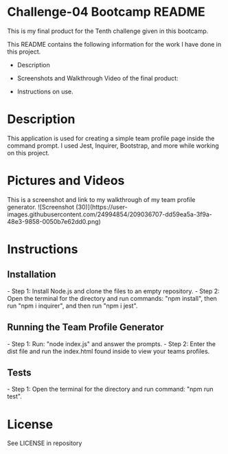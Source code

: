 <h1>Challenge-04 Bootcamp README</h1>

This is my final product for the Tenth challenge given in this bootcamp.

This README contains the following information for the work I have done in this project.

- Description

- Screenshots and Walkthrough Video of the final product:

- Instructions on use.


<h1>Description</h1>
This application is used for creating a simple team profile page inside the command prompt. I used Jest, Inquirer, Bootstrap, and more while working on this project. 


<h1>Pictures and Videos</h1>
This is a screenshot and link to my walkthrough of my team profile generator.
![Screenshot (30)](https://user-images.githubusercontent.com/24994854/209036707-dd59ea5a-3f9a-48e3-9858-0050b7e62dd0.png)




<h1>Instructions</h1>

<h2>Installation</h2>
- Step 1: Install Node.js and clone the files to an empty repository.
- Step 2: Open the terminal for the directory and run commands: "npm install", then run "npm i inquirer", and then run "npm i jest".

<h2>Running the Team Profile Generator</h2>
- Step 1: Run: "node index.js" and answer the prompts.
- Step 2: Enter the dist file and run the index.html found inside to view your teams profiles.

<h2>Tests</h2>
- Step 1: Open the terminal for the directory and run command: "npm run test".


<h1>License</h1>

See LICENSE in repository
